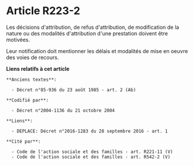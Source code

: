 # Article R223-2

Les décisions d'attribution, de refus d'attribution, de modification de la nature ou des modalités d'attribution d'une
prestation doivent être motivées.

Leur notification doit mentionner les délais et modalités de mise en oeuvre des voies de recours.

**Liens relatifs à cet article**

	**Anciens textes**:

	  - Décret n°85-936 du 23 août 1985 - art. 2 (Ab)

	**Codifié par**:

	  - Décret n°2004-1136 du 21 octobre 2004

	**Liens**:

	  - DEPLACE: Décret n°2016-1283 du 28 septembre 2016 - art. 1

	**Cité par**:

	  - Code de l'action sociale et des familles - art. R221-11 (V)
	  - Code de l'action sociale et des familles - art. R542-2 (V)
